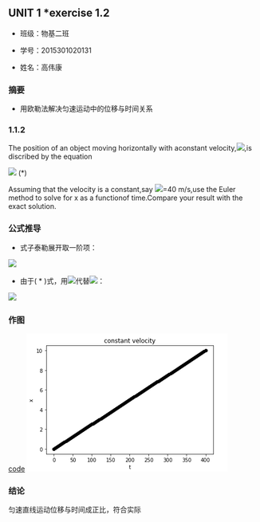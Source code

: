 
## UNIT 1 *exercise 1.2
* 班级：物基二班

* 学号：2015301020131

* 姓名：高伟康

### 摘要
* 用欧勒法解决匀速运动中的位移与时间关系
### 1.1.2
 The position of an object moving horizontally with aconstant velocity,<img src="http://latex.codecogs.com/gif.latex?\nu">,is discribed by the equation
 
 <img src="http://latex.codecogs.com/gif.latex?\frac{dx}{dt}=\nu"> (*)
 
 Assuming that the velocity is a constant,say <img src="http://latex.codecogs.com/gif.latex?\nu">=40 m/s,use the Euler method to solve for x as a functionof time.Compare your result with the exact solution.
 
 
 ### 公式推导
 
 * 式子泰勒展开取一阶项：
 
 <img src="http://latex.codecogs.com/gif.latex?x(t+\Delta t) = x(t)+\frac{dx}{dt}\Delta t">
 
 * 由于( * )式，用<img src="http://latex.codecogs.com/gif.latex?\nu">代替<img src="http://latex.codecogs.com/gif.latex?\frac{dx}{dt}">：
 
 <img src="http://latex.codecogs.com/gif.latex?x(t+\Delta t) = x(t)+\nu \Delta t">
 
 ### 作图
 
 [code](./untitle6.py)
 <img src="https://github.com/gwk-01/computationalphysics_N2015301020131/blob/master/JUL8DFG19R%7B7GS%40W9~IJ8OE.png">
 
 ### 结论
 
 匀速直线运动位移与时间成正比，符合实际
 
